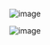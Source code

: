 ![image](https://github.com/Vasanthkarri/ADVICE-PROJECT-17/assets/95275323/24715947-daac-4179-9b70-79d4bf2d4501)

![image](https://github.com/Vasanthkarri/ADVICE-PROJECT-17/assets/95275323/b0290b1c-a535-419e-9196-162e7aeff020)
